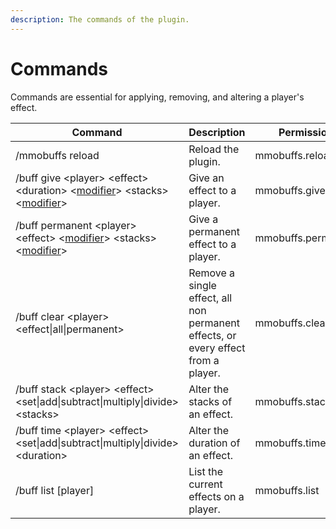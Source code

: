 ```yaml
---
description: The commands of the plugin.
---
```


# Commands

Commands are essential for applying, removing, and altering a player's effect.

| Command                                                                                                    | Description                                                                       | Permission         |
| ---------------------------------------------------------------------------------------------------------- | --------------------------------------------------------------------------------- | ------------------ |
| /mmobuffs reload                                                                                           | Reload the plugin.                                                                | mmobuffs.reload    |
| /buff give \<player> \<effect> \<duration> <[modifier](modifiers.md)> \<stacks> <[modifier](modifiers.md)> | Give an effect to a player.                                                       | mmobuffs.give      |
| /buff permanent \<player> \<effect> <[modifier](modifiers.md)> \<stacks> <[modifier](modifiers.md)>        | Give a permanent effect to a player.                                              | mmobuffs.permanent |
| /buff clear \<player> \<effect\|all\|permanent>                                                            | Remove a single effect, all non permanent effects, or every effect from a player. | mmobuffs.clear     |
| /buff stack \<player> \<effect> \<set\|add\|subtract\|multiply\|divide> \<stacks>                          | Alter the stacks of an effect.                                                    | mmobuffs.stack     |
| /buff time \<player> \<effect> \<set\|add\|subtract\|multiply\|divide> \<duration>                         | Alter the duration of an effect.                                                  | mmobuffs.time      |
| /buff list \[player]                                                                                       | List the current effects on a player.                                             | mmobuffs.list      |
